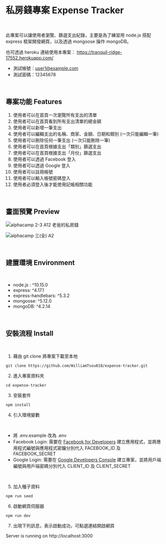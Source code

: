 # 私房錢專案 Expense Tracker

<br>

此專案可以讓使用者瀏覽、篩選支出紀錄，主要是為了練習用 node.js 搭配 express 框架開發網頁，以及透過 mongoose 操作 mongoDB。

也可透過 heroku 連結使用本專案： https://tranquil-ridge-17552.herokuapp.com/

* 測試帳號：user1@example.com 
* 測試密碼：12345678

<br>

## 專案功能 Features

1.  使用者可以在首頁一次瀏覽所有支出的清單
2.  使用者可以在首頁看到所有支出清單的總金額
3.  使用者可以新增一筆支出
4.  使用者可以編輯支出的名稱、商家、金額、日期和類別 (一次只能編輯一筆)
5.  使用者可以刪除任何一筆支出 (一次只能刪除一筆)
6.  使用者可以在首頁根據支出「類別」篩選支出
7.  使用者可以在首頁根據支出「月份」篩選支出
8.  使用者可以透過 Facebook 登入
9.  使用者可以透過 Google 登入
10. 使用者可以註冊帳號
11. 使用者可以輸入帳號密碼登入
12. 使用者必須登入後才能使用記帳相關功能

<br>

## 畫面預覽 Preview
![alphacamp 2-3 A12 老爸的私房錢](https://user-images.githubusercontent.com/78346513/125745457-6c01be3f-adc2-470d-9983-751331114de0.png)

![alphacamp 三(全) A2](https://user-images.githubusercontent.com/78346513/128588522-bce87679-408a-40e6-8638-24a97389f0a2.png)

<br>

## 建置環境 Environment

<br>

* node.js : ^10.15.0
* express: ^4.17.1
* express-handlebars: ^5.3.2
* mongoose: ^5.12.0
* mongoDB: ^4.2.14

<br>

## 安裝流程 Install

<br>

1. 藉由 git clone 將專案下載至本地
```
git clone https://github.com/WilliamTsou818/expense-tracker.git
```
2. 進入專案資料夾
```
cd expense-tracker
```
3. 安裝套件
```
npm install
```
4. 引入環境變數

<br>

* 將 .env.example 改為 .env
* Facebook Login: 需要在 [Facebook for Developers](https://developers.facebook.com/) 建立應用程式，並將應用程式編號與應用程式密鑰分別代入 FACEBOOK_ID 及 FACEBOOK_SECRET 
* Google Login: 需要在 [Google Developers Console](https://console.developers.google.com) 建立專案，並將用戶端編號與用戶端密碼分別代入 CLIENT_ID 及 CLIENT_SECRET

<br>

5. 加入種子資料
```
npm run seed
```
6. 啟動網頁伺服器
```
npm run dev
```
7. 出現下列訊息，表示啟動成功，可點選連結開啟網頁

Server is running on http://localhost:3000



